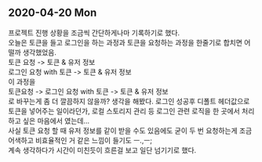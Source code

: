 ## 2020-04-20 Mon
프로젝트 진행 상황을 조금씩 간단하게나마 기록하기로 했다.<br>
오늘은 토큰을 들고 로그인을 하는 과정과 토큰을 요청하는 과정을 한줄기로 합치면 어떨까 생각했었음.<br>
토큰 요청 -> 토큰 & 유저 정보<br>
로그인 요청 with 토큰 -> 토큰 & 유저 정보<br>
이 과정을<br>
토큰요청 -> 로그인 요청 with 토큰 -> 토큰 & 유저 정보<br>
로 바꾸는게 좀 더 깔끔하지 않을까? 생각을 해봤다. 로그인 성공후 디폴트 헤더값으로 토큰을 넣어주는 일이라던가, 로컬 스토리지 관리 등 로그인 관련 로직을 한 곳에서 처리하고 싶은 마음에서 였는데...<br>
사실 토큰 요청 할 때 유저 정보를 같이 받을 수도 있음에도 굳이 두 번 요청하는게 조금 어색하고 비효율적인 거 같은 느낌이 들기도 ㅡ.,ㅡ;<br>
계속 생각하다가 시간이 미친듯이 흐른걸 보고 일단 넘기기로 했다.